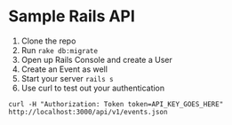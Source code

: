 # Sample Rails API

1. Clone the repo
2. Run `rake db:migrate`
3. Open up Rails Console and create a User
4. Create an Event as well
5. Start your server `rails s`
5. Use curl to test out your authentication

`curl -H "Authorization: Token token=API_KEY_GOES_HERE" http://localhost:3000/api/v1/events.json`

